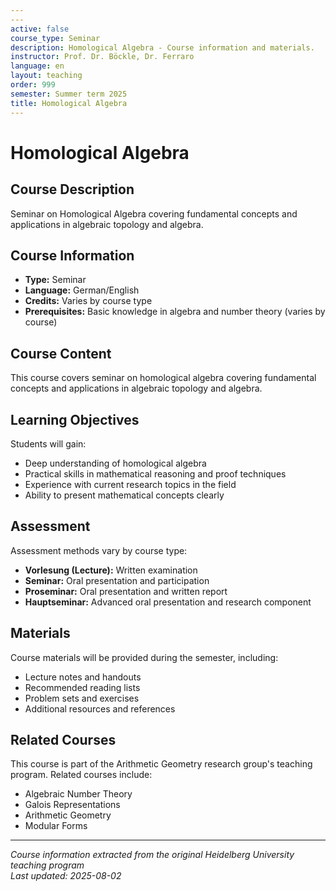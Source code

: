 ```yaml
---
---
active: false
course_type: Seminar
description: Homological Algebra - Course information and materials.
instructor: Prof. Dr. Böckle, Dr. Ferraro
language: en
layout: teaching
order: 999
semester: Summer term 2025
title: Homological Algebra
---
```



# Homological Algebra

## Course Description 

Seminar on Homological Algebra covering fundamental concepts and applications in algebraic topology and algebra.

## Course Information 

- **Type:** Seminar
- **Language:** German/English
- **Credits:** Varies by course type
- **Prerequisites:** Basic knowledge in algebra and number theory (varies by course)

## Course Content 

This course covers seminar on homological algebra covering fundamental concepts and applications in algebraic topology and algebra.

## Learning Objectives 

Students will gain:
- Deep understanding of homological algebra
- Practical skills in mathematical reasoning and proof techniques
- Experience with current research topics in the field
- Ability to present mathematical concepts clearly

## Assessment 

Assessment methods vary by course type:
- **Vorlesung (Lecture):** Written examination
- **Seminar:** Oral presentation and participation
- **Proseminar:** Oral presentation and written report
- **Hauptseminar:** Advanced oral presentation and research component

## Materials 

Course materials will be provided during the semester, including:
- Lecture notes and handouts
- Recommended reading lists
- Problem sets and exercises
- Additional resources and references

## Related Courses 

This course is part of the Arithmetic Geometry research group's teaching program. Related courses include:
- Algebraic Number Theory
- Galois Representations
- Arithmetic Geometry
- Modular Forms

---

*Course information extracted from the original Heidelberg University teaching program*  
*Last updated: 2025-08-02*